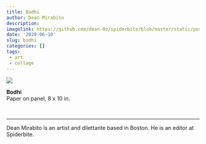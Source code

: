 ```yaml
---
title: Bodhi
author: Dean Mirabito
description:
imagelink: https://github.com/dean-0o/spiderbite/blob/master/static/post/2020-06-10-bodhi.en_files/ig4.jpg?raw=true
date: '2020-06-10'
slug: bodhi
categories: []
tags:
 - art
 - collage
---
```


![](/post/2020-06-10-bodhi.en_files/ig4.jpg)

**Bodhi**  
Paper on panel, 8 x 10 in.

<br>
  
___  
  
Dean Mirabito is an artist and dilettante based in Boston. He is an editor at Spiderbite.